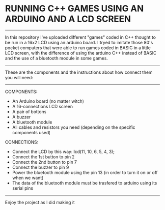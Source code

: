 # RUNNING C++ GAMES USING AN ARDUINO AND A LCD SCREEN

______________________________________________________________________________________________________________________________________________________________________

In this repository I've uploaded different "games" coded in C++ thought to be run in a 16x2 LCD using an arduino board. I tryed to imitate those 80's pocket computers that were able to run games coded in BASIC in a little LCD screen, with the difference of using the arduino C++ instead of BASIC and the use of a bluetooth module in some games.
______________________________________________________________________________________________________________________________________________________________________


These are the components and the instructions about how connect them you will need:
___________________________________________________________________________________

COMPONENTS:

- An Arduino board (no matter witch)
- A 16-connections LCD screen
- A pair of bottons
- A buzzer
- A bluetooth module
- All cables and resistors you need (depending on the specific components used)



CONNECTIONS:

- Connect the LCD by this way: lcd(11, 10, 6, 5, 4, 3);
- Connect the 1st button to pin 2
- Connect the 2nd button to pin 7
- Connect the buzzer to pin 9
- Power the bluetooth module using the pin 13 (in order to turn it on or off when we want)
- The data of the bluetooth module must be trasfered to arduino using its serial pins

______________________________________________________________________________________________________________________________________________________________________

Enjoy the project as I did making it

